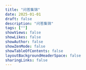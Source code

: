 ```yaml
---
title: "问答集锦"
date: 2025-01-01
draft: false
description: "问答集锦"
tags: [""]
showViews: false
showLikes: false
showAuthor: false
showZenMode: false
showTableOfContents: false
layoutBackgroundHeaderSpace: false
sharingLinks: false
---
```

